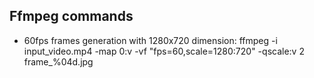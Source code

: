 
## Ffmpeg commands

- 60fps frames generation with 1280x720 dimension: ffmpeg -i input_video.mp4 -map 0:v -vf "fps=60,scale=1280:720" -qscale:v 2 frame_%04d.jpg


